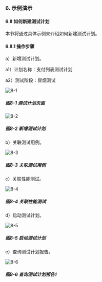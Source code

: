 ### 6. 示例演示

#### 6.8 如何新建测试计划

本节将通过具体示例来介绍如何新建测试计划。

#### 6.8.1 操作步骤

a）新增测试计划。

a1）计划名称：支付列表测试计划

a2）测试阶段：冒烟测试

![8-1](https://www.feisuanyz.com/fstest/slys/35.png)

##### 图8-1 测试计划页面

![8-2](https://www.feisuanyz.com/fstest/slys/36.png)

##### 图8-2 新增测试计划

b）关联测试用例。

![8-3](https://www.feisuanyz.com/fstest/slys/37.png)

##### 图8-3 关联测试用例

c）关联性能测试。

![8-4](https://www.feisuanyz.com/fstest/slys/38.png)

##### 图8-4 关联性能测试

d）启动测试计划。

![8-5](https://www.feisuanyz.com/fstest/slys/39.png)

##### 图8-5 启动测试计划

e）查询测试计划报告。

![8-6](https://www.feisuanyz.com/fstest/slys/40.png)

##### 图8-6 查询测试计划报告1

